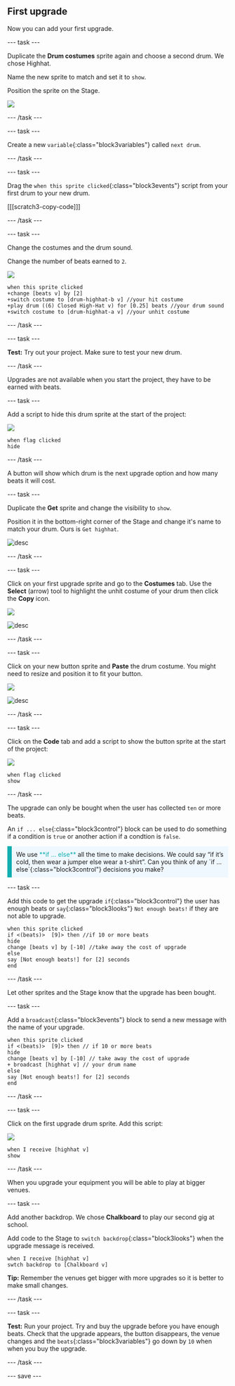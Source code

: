 ## First upgrade

Now you can add your first upgrade. 

--- task ---

Duplicate the **Drum costumes** sprite again and choose a second drum. We chose Highhat.

Name the new sprite to match and set it to `show`. 

Position the sprite on the Stage.

![](images/highhat-sprite.png)

--- /task ---

--- task ---

Create a new `variable`{:class="block3variables"} called `next drum`.

--- /task ---

--- task ---

Drag the `when this sprite clicked`{:class="block3events"} script from your first drum to your new drum.

[[[scratch3-copy-code]]]

--- /task ---

--- task ---

Change the costumes and the drum sound.

Change the number of beats earned to `2`.

![](images/highhat-icon.png)

```blocks3
when this sprite clicked
+change [beats v] by [2]
+switch costume to [drum-highhat-b v] //your hit costume
+play drum ((6) Closed High-Hat v) for [0.25] beats //your drum sound
+switch costume to [drum-highhat-a v] //your unhit costume
```

--- /task ---

--- task ---

**Test:** Try out your project. Make sure to test your new drum.  

--- /task ---

Upgrades are not available when you start the project, they have to be earned with beats. 

--- task ---

Add a script to hide this drum sprite at the start of the project:

![](images/highhat-icon.png)

```blocks3
when flag clicked
hide
```

--- /task ---

A button will show which drum is the next upgrade option and how many beats it will cost. 

--- task ---

Duplicate the **Get** sprite and change the visibility to `show`.

Position it in the bottom-right corner of the Stage and change it's name to match your drum. Ours is `Get highhat`. 

![desc](images/get-highhat.png)

--- /task ---

--- task ---

Click on your first upgrade sprite and go to the **Costumes** tab. Use the **Select** (arrow) tool to highlight the unhit costume of your drum then click the **Copy** icon.  

![](images/highhat-icon.png)

![desc](images/copy-costume.png)

--- /task ---

--- task ---

Click on your new button sprite and **Paste** the drum costume. You might need to resize and position it to fit your button. 

![](images/get-highhat-icon.png)

![desc](images/paste-costume.png)

--- /task ---

--- task ---

Click on the **Code** tab and add a script to show the button sprite at the start of the project:

![](images/get-highhat-icon.png)

```blocks3
when flag clicked
show
```

--- /task ---

The upgrade can only be bought when the user has collected `ten` or more beats.

An `if ... else`{:class="block3control"} block can be used to do something if a condition is `true` or another action if a condtion is `false`. 

<p style="border-left: solid; border-width:10px; border-color: #0faeb0; background-color: aliceblue; padding: 10px;">
We use <span style="color: #0faeb0">**if ... else**</span> all the time to make decisions. We could say “if it’s cold, then wear a jumper else wear a t-shirt”. Can you think of any `if ... else`{:class="block3control"} decisions you make? 
</p>

--- task ---

Add this code to get the upgrade `if`{:class="block3control"} the user has enough beats or `say`{:class="block3looks"} `Not enough beats!` if they are not able to upgrade.

```blocks3
when this sprite clicked
if <(beats)>  [9]> then //if 10 or more beats
hide
change [beats v] by [-10] //take away the cost of upgrade
else
say [Not enough beats!] for [2] seconds 
end
```

--- /task ---

Let other sprites and the Stage know that the upgrade has been bought.

--- task ---

Add a `broadcast`{:class="block3events"} block to send a new message with the name of your upgrade.

```blocks3
when this sprite clicked
if <(beats)>  [9]> then // if 10 or more beats
hide
change [beats v] by [-10] // take away the cost of upgrade
+ broadcast [highhat v] // your drum name
else
say [Not enough beats!] for [2] seconds 
end
```

--- /task ---

--- task ---

Click on the first upgrade drum sprite. Add this script:

![](images/highhat-icon.png)

```blocks3
when I receive [highhat v]
show
```

--- /task ---

When you upgrade your equipment you will be able to play at bigger venues. 

--- task ---

Add another backdrop. We chose **Chalkboard** to play our second gig at school. 

Add code to the Stage to `switch backdrop`{:class="block3looks"} when the upgrade message is received.

```blocks3
when I receive [highhat v]
swtch backdrop to [Chalkboard v]
```

**Tip:** Remember the venues get bigger with more upgrades so it is better to make small changes.

--- /task ---

--- task ---

**Test:** Run your project. Try and buy the upgrade before you have enough beats. Check that the upgrade appears, the button disappears, the venue changes and the `beats`{:class="block3variables"} go down by `10` when when you buy the upgrade. 

--- /task ---

--- save ---